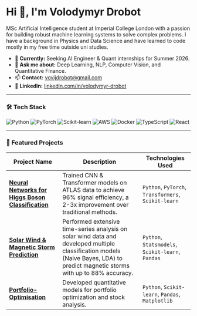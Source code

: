 # Hi 👋,  I'm Volodymyr Drobot

MSc Artificial Intelligence student at Imperial College London with a passion for building robust machine learning systems to solve complex problems. I have a background in Physics and Data Science and have learned to code mostly in my free time outside uni studies.

- 🔭 **Currently:** Seeking AI Engineer & Quant internships for Summer 2026.
- 💬 **Ask me about:** Deep Learning, NLP, Computer Vision, and Quantitative Finance.
- 📫 **Contact:** vovijdrobot@gmail.com
- 🔗 **LinkedIn:** [linkedin.com/in/volodymyr-drobot](https://www.linkedin.com/in/volodymyr-drobot-21660b259)

---

### 🛠️ Tech Stack
[//]: # (Use shields.io for these badges or just use the icons you have)
![Python](https://img.shields.io/badge/Python-3776AB?style=for-the-badge&logo=python&logoColor=white)
![PyTorch](https://img.shields.io/badge/PyTorch-EE4C2C?style=for-the-badge&logo=pytorch&logoColor=white)
![Scikit-learn](https://img.shields.io/badge/scikit--learn-F7931E?style=for-the-badge&logo=scikit-learn&logoColor=white)
![AWS](https://img.shields.io/badge/AWS-232F3E?style=for-the-badge&logo=amazon-aws&logoColor=white)
![Docker](https://img.shields.io/badge/Docker-2496ED?style=for-the-badge&logo=docker&logoColor=white)
![TypeScript](https://img.shields.io/badge/TypeScript-007ACC?style=for-the-badge&logo=typescript&logoColor=white)
![React](https://img.shields.io/badge/React-20232A?style=for-the-badge&logo=react&logoColor=61DAFB)

---

### 🌟 Featured Projects

| Project Name | Description | Technologies Used |
|---|---|---|
| **[Neural Networks for Higgs Boson Classification](https://github.com/vovij/Higgs-Boson-Classification)** | Trained CNN & Transformer models on ATLAS data to achieve 96% signal efficiency, a 2-3x improvement over traditional methods. | `Python`, `PyTorch`, `Transformers`, `Scikit-learn` |
| **[Solar Wind & Magnetic Storm Prediction](link-to-new-repo)** | Performed extensive time-series analysis on solar wind data and developed multiple classification models (Naive Bayes, LDA) to predict magnetic storms with up to 88% accuracy. | `Python`, `Statsmodels`, `Scikit-learn`, `Pandas` |
| **[Portfolio-Optimisation](https://github.com/vovij/Portfolio-Optimisation)** | Developed quantitative models for portfolio optimization and stock analysis. | `Python`, `Scikit-learn`, `Pandas`, `Matplotlib` |
